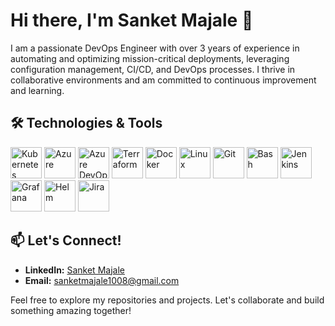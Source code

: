 # Hi there, I'm Sanket Majale 👋

I am a passionate DevOps Engineer with over 3 years of experience in automating and optimizing mission-critical deployments, leveraging configuration management, CI/CD, and DevOps processes. I thrive in collaborative environments and am committed to continuous improvement and learning.

## 🛠️ Technologies & Tools

<p align="left">
  <img src="https://cdn.jsdelivr.net/gh/devicons/devicon/icons/kubernetes/kubernetes-plain-wordmark.svg" width="50" height="50" alt="Kubernetes" />
  <img src="https://cdn.jsdelivr.net/gh/devicons/devicon/icons/azure/azure-original-wordmark.svg" width="50" height="50" alt="Azure" />
  <img src="https://cdn.jsdelivr.net/gh/devicons/devicon/icons/azuredevops/azuredevops-original.svg" width="50" height="50" alt="Azure DevOps" />
  <img src="https://cdn.jsdelivr.net/gh/devicons/devicon/icons/terraform/terraform-original-wordmark.svg" width="50" height="50" alt="Terraform" />
  <img src="https://cdn.jsdelivr.net/gh/devicons/devicon/icons/docker/docker-original-wordmark.svg" width="50" height="50" alt="Docker" />
  <img src="https://cdn.jsdelivr.net/gh/devicons/devicon/icons/linux/linux-original.svg" width="50" height="50" alt="Linux" />
  <img src="https://cdn.jsdelivr.net/gh/devicons/devicon/icons/git/git-original-wordmark.svg" width="50" height="50" alt="Git" />
  <img src="https://cdn.jsdelivr.net/gh/devicons/devicon/icons/bash/bash-original.svg" width="50" height="50" alt="Bash" />
  <img src="https://cdn.jsdelivr.net/gh/devicons/devicon/icons/jenkins/jenkins-original.svg" width="50" height="50" alt="Jenkins" />
  <img src="https://cdn.jsdelivr.net/gh/devicons/devicon/icons/grafana/grafana-original-wordmark.svg" width="50" height="50" alt="Grafana" />
  <img src="https://cdn.jsdelivr.net/gh/devicons/devicon/icons/helm/helm-original.svg" width="50" height="50" alt="Helm" />
  <img src="https://cdn.jsdelivr.net/gh/devicons/devicon/icons/jira/jira-original-wordmark.svg" width="50" height="50" alt="Jira" />
</p>

## 📫 Let's Connect!

- **LinkedIn:** [Sanket Majale](https://linkedin.com/in/sanket-majale)
- **Email:** sanketmajale1008@gmail.com

Feel free to explore my repositories and projects. Let's collaborate and build something amazing together!
